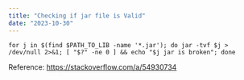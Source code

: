 ```yaml
---
title: "Checking if jar file is Valid"
date: "2023-10-30"
---
```


```shell
for j in $(find $PATH_TO_LIB -name '*.jar'); do jar -tvf $j > /dev/null 2>&1; [ "$?" -ne 0 ] && echo "$j jar is broken"; done
```

Reference: https://stackoverflow.com/a/54930734
